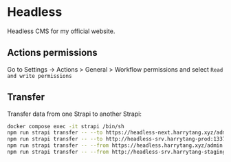 # Headless

Headless CMS for my official website.

## Actions permissions

Go to Settings -> Actions > General > Workflow permissions and select `Read and write permissions`

## Transfer

Transfer data from one Strapi to another Strapi:

```bash
docker compose exec -it strapi /bin/sh
npm run strapi transfer -- --to https://headless-next.harrytang.xyz/admin --to-token $PUSH_TOKEN
npm run strapi transfer -- --to http://headless-srv.harrytang-prod:1337/admin --to-token $PUSH_TOKEN
npm run strapi transfer -- --from https://headless.harrytang.xyz/admin --from-token $PULL_TOKEN
npm run strapi transfer -- --from http://headless-srv.harrytang-staging:1337/admin --from-token $PULL_TOKEN
```
